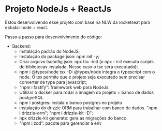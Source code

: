 # Projeto NodeJs + ReactJs

Estou desenvolvendo esse projeto  com base na NLW da rocketseat para estudar node + react.

Passo a passo para desenvolvimento do código:
- Backend:
    - Instalação padrão do NodeJS;
    - Instalação do package.json: npm init -y;
    - Criar arquivo tsconfig.json: npx tsc -init (o npx - init executa scripts de bibliotecas instalada. Nesse caso o tsc será executado);
    - npm i @types/node tsx -D: @types/node integra o typescript com o node. O tsx permite que o projeto seja executado sem precisar converter de type para javascript;
    - "npm i fastify": framework web para NodeJs
    - Utilizar o docker para rodar a imagem do projeto + banco de dados postgreSQL.
    - npm i postgres: instala o banco postgres no projeto
    - instalação do drizzle ORM para trabalhar com banco de dados. "npm i drizzle-orm"; "npm i drizzle-kit -D";
    -  npx drizzle-kit generate: gera as migrações do banco
    - "npm i zod": pacote para gerenciar a env